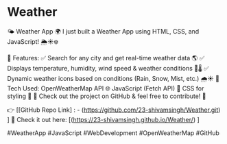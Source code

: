# Weather
🌤 Weather App 🌍
I just built a Weather App using HTML, CSS, and JavaScript! 🌦☀️❄️

🔹 Features:
✅ Search for any city and get real-time weather data 🌎
✅ Displays temperature, humidity, wind speed & weather conditions 💨🌡
✅ Dynamic weather icons based on conditions (Rain, Snow, Mist, etc.) 🌧️☀️
📌 Tech Used:
OpenWeatherMap API 🌐
JavaScript (Fetch API) 🚀
CSS for styling 🎨
🔗 Check out the project on GitHub & feel free to contribute! 🤩

👉 [[GitHub Repo Link] : - (https://github.com/23-shivamsingh/Weather.git) ]
🔗 Check it out here: [(https://23-shivamsingh.github.io/Weather/) ]

#WeatherApp #JavaScript #WebDevelopment #OpenWeatherMap #GitHub
